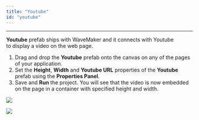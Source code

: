 ```yaml
---
title: "Youtube"
id: "youtube"
---
```

---

**Youtube** prefab ships with WaveMaker and it connects with Youtube to display a video on the web page.

1. Drag and drop the **Youtube** prefab onto the canvas on any of the pages of your application.
2. Set the **Height**, **Width** and **Youtube URL** properties of the **Youtube** prefab using the **Properties Panel**.
3. Save and **Run** the project. You will see that the video is now embedded on the page in a container with specified height and width.

[![](/learn/assets/prefab.png)](/learn/assets/prefab.png) 

[![](/learn/assets/youtube_props.png)](/learn/assets/youtube_props.png)

